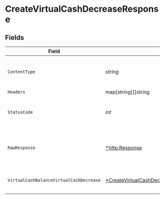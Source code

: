 # CreateVirtualCashDecreaseResponse


## Fields

| Field                                                                                                                                                        | Type                                                                                                                                                         | Required                                                                                                                                                     | Description                                                                                                                                                  |
| ------------------------------------------------------------------------------------------------------------------------------------------------------------ | ------------------------------------------------------------------------------------------------------------------------------------------------------------ | ------------------------------------------------------------------------------------------------------------------------------------------------------------ | ------------------------------------------------------------------------------------------------------------------------------------------------------------ |
| `ContentType`                                                                                                                                                | *string*                                                                                                                                                     | :heavy_check_mark:                                                                                                                                           | HTTP response content type for this operation                                                                                                                |
| `Headers`                                                                                                                                                    | map[string][]*string*                                                                                                                                        | :heavy_minus_sign:                                                                                                                                           | N/A                                                                                                                                                          |
| `StatusCode`                                                                                                                                                 | *int*                                                                                                                                                        | :heavy_check_mark:                                                                                                                                           | HTTP response status code for this operation                                                                                                                 |
| `RawResponse`                                                                                                                                                | [*http.Response](https://pkg.go.dev/net/http#Response)                                                                                                       | :heavy_minus_sign:                                                                                                                                           | Raw HTTP response; suitable for custom response parsing                                                                                                      |
| `VirtualCashBalanceVirtualCashDecrease`                                                                                                                      | [*CreateVirtualCashDecreaseVirtualCashBalanceVirtualCashDecrease](../../models/operations/createvirtualcashdecreasevirtualcashbalancevirtualcashdecrease.md) | :heavy_minus_sign:                                                                                                                                           | Virtual Cash Balances Decrease                                                                                                                               |